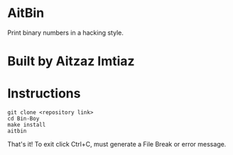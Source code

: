 # AitBin
Print binary numbers in a hacking style.
# Built by Aitzaz Imtiaz
# Instructions
    git clone <repository link>
    cd Bin-Boy
    make install
    aitbin
That's it!
To exit click Ctrl+C, must generate a File Break or error message.
